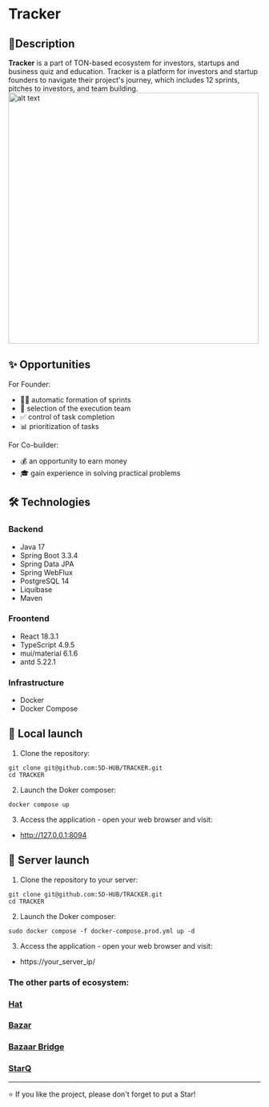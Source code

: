 # Tracker

## 📝Description

**Tracker** is a part of TON-based ecosystem for investors, startups and business quiz and education. Tracker is a platform for investors and startup founders to navigate their project's journey, which includes 12 sprints, pitches to investors, and team building.
<img src="https://s.iimg.su/s/22/2GdYHGGI9YQvoY1eEuXPAKsmB3BQZnM0JkssI7VK.png" alt="alt text" width="500"/>
## ✨ Opportunities
For Founder:
- 🏃‍♂️  automatic formation of sprints
- 👥 selection of the execution team
- ✅ control of task completion 
- 📊 prioritization of tasks

For Co-builder:
- 💰 an opportunity to earn money
- 🎓 gain experience in solving practical problems

## 🛠️ Technologies
### Backend
- Java 17
- Spring Boot 3.3.4
- Spring Data JPA
- Spring WebFlux
- PostgreSQL 14
- Liquibase
- Maven 

### Froontend
- React 18.3.1
- TypeScript 4.9.5
- mui/material 6.1.6
- antd 5.22.1

### Infrastructure
- Docker
- Docker Compose

## 🚀 Local launch

1. Clone the repository:
```
git clone git@github.com:5D-HUB/TRACKER.git
cd TRACKER
```
2. Launch the Doker composer:
```
docker compose up
```
3. Access the application - open your web browser and visit:

- http://127.0.0.1:8094

## 🚀 Server launch
1. Clone the repository to your server:
```
git clone git@github.com:5D-HUB/TRACKER.git
cd TRACKER
```
2. Launch the Doker composer:
```
sudo docker compose -f docker-compose.prod.yml up -d
```

3. Access the application - open your web browser and visit:

- https://your_server_ip/
  
### The other parts of ecosystem:

### [Hat](https://github.com/5D-HUB/HAT)

### [Bazar](https://github.com/5D-HUB/BAZAR)

### [Bazaar Bridge](https://github.com/5D-HUB/BAZAR-BRIDGE)

### [StarQ](https://github.com/5D-HUB/MAZE-HAT-AND-SWORD)

---
⭐️ If you like the project, please don't forget to put a Star!
